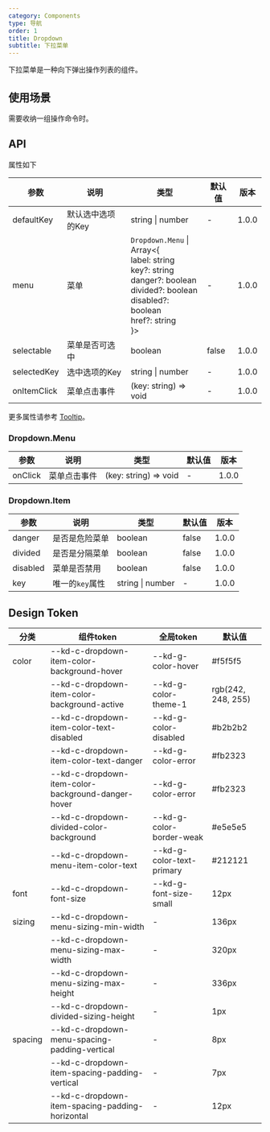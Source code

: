 ```yaml
---
category: Components
type: 导航
order: 1
title: Dropdown
subtitle: 下拉菜单
---
```


下拉菜单是一种向下弹出操作列表的组件。

## 使用场景

需要收纳一组操作命令时。

## API

属性如下

| 参数 | 说明 | 类型 | 默认值 | 版本 |
| --- | --- | --- | --- | --- |
| defaultKey | 默认选中选项的Key | string \| number | - | 1.0.0 |
| menu | 菜单 | `Dropdown.Menu` \| <br />Array&lt;{<br />label: string <br />key?: string <br />danger?: boolean <br />divided?: boolean <br />disabled?: boolean <br />href?: string <br />}> | - | 1.0.0 |
| selectable | 菜单是否可选中 | boolean | false | 1.0.0 |
| selectedKey | 选中选项的Key | string \| number | - | 1.0.0 |
| onItemClick | 菜单点击事件 | (key: string) => void | - | 1.0.0 |

更多属性请参考 [Tooltip](/components/tooltip/#API)。

### Dropdown.Menu

| 参数 | 说明 | 类型 | 默认值 | 版本 |
| --- | --- | --- | --- | --- |
| onClick | 菜单点击事件 | (key: string) => void | - | 1.0.0 |

### Dropdown.Item

| 参数 | 说明 | 类型 | 默认值 | 版本 |
| --- | --- | --- | --- | --- |
| danger | 是否是危险菜单 | boolean | false | 1.0.0 |
| divided | 是否是分隔菜单 | boolean | false | 1.0.0 |
| disabled | 菜单是否禁用 | boolean | false | 1.0.0 |
| key | 唯一的`key`属性 | string \| number | - | 1.0.0 |

## Design Token

| 分类 | 组件token | 全局token | 默认值 |
| --- | --- | --- | --- |
| color | --kd-c-dropdown-item-color-background-hover | --kd-g-color-hover | #f5f5f5 |
|  | --kd-c-dropdown-item-color-background-active | --kd-g-color-theme-1 | rgb(242, 248, 255) |
|  | --kd-c-dropdown-item-color-text-disabled | --kd-g-color-disabled | #b2b2b2 |
|  | --kd-c-dropdown-item-color-text-danger | --kd-g-color-error | #fb2323 |
|  | --kd-c-dropdown-item-color-background-danger-hover | --kd-g-color-error | #fb2323 |
|  | --kd-c-dropdown-divided-color-background | --kd-g-color-border-weak | #e5e5e5 |
|  | --kd-c-dropdown-menu-item-color-text | --kd-g-color-text-primary | #212121 |
| font | --kd-c-dropdown-font-size | --kd-g-font-size-small | 12px |
| sizing | --kd-c-dropdown-menu-sizing-min-width | - | 136px |
|  | --kd-c-dropdown-menu-sizing-max-width | - | 320px |
|  | --kd-c-dropdown-menu-sizing-max-height | - | 336px |
|  | --kd-c-dropdown-divided-sizing-height | - | 1px |
| spacing | --kd-c-dropdown-menu-spacing-padding-vertical | - | 8px |
|  | --kd-c-dropdown-item-spacing-padding-vertical | - | 7px |
|  | --kd-c-dropdown-item-spacing-padding-horizontal | - | 12px |
